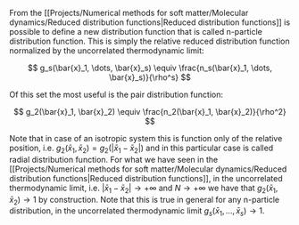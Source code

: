 From the [[Projects/Numerical methods for soft matter/Molecular dynamics/Reduced distribution functions|Reduced distribution functions]] is possible to define a new distribution function that is called n-particle distribution function. This is simply the relative reduced distribution function normalized by the uncorrelated thermodynamic limit:

$$ g_s(\bar{x}_1, \dots, \bar{x}_s) \equiv \frac{n_s(\bar{x}_1, \dots, \bar{x}_s)}{\rho^s} $$

Of this set the most useful is the pair distribution function:

$$ g_2(\bar{x}_1, \bar{x}_2) \equiv \frac{n_2(\bar{x}_1, \bar{x}_2)}{\rho^2} $$

Note that in case of an isotropic system this is function only of the relative position, i.e. $g_2(\bar{x}_1, \bar{x}_2) = g_2(|\bar{x}_1 - \bar{x}_2|)$ and in this particular case is called radial distribution function.
For what we have seen in the [[Projects/Numerical methods for soft matter/Molecular dynamics/Reduced distribution functions|Reduced distribution functions]], in the uncorrelated thermodynamic limit, i.e. $|\bar{x}_1 - \bar{x}_2| \to +\infty$ and $N \to +\infty$ we have that $g_2(\bar{x}_1, \bar{x}_2) \to 1$ by construction.
Note that this is true in general for any n-particle distribution, in the uncorrelated thermodynamic limit $g_s(\bar{x}_1, \dots, \bar{x}_s) \to 1$.